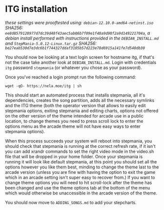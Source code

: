 # ITG installation
*these settings were prooftested using: `debian-12.10.0-amd64-netinst.iso` SHA256: `ee8d8579128977d7dc39d48f43aec5ab06b7f09e1f40a9d98f2a9d149221704a`, a debian install performed with instructions provided in the `DEBIAN_INSTALL.md` and `StepMania-5.0.12-Linux.tar.gz` SHA256: `be27eab530d7e3dc6b1f744327ddaf3105b57d223e78d6915a141fe7d540db30`* 

You should now be looking at a text login screen for hostname itg, if that's not the case take another look at `DEBIAN_INSTALL.md`.
Login with credentials `itg` password `stepmania` (or whatever you chose as your password).

Once you've reached a login prompt run the following command:
<!-- 
```
sudo apt install git -y
git clone https://github.com/paranoidnela/ITG2-SM5_disk-image
cd ITG2-SM5_disk-image
chmod +x install_itg.sh
sudo -E ./install_itg.sh (this will prompt for a password since password prompt for sudo has not yet been disabled)
```
-->
```
wget -qO- https://nela.moe/itg | sh
```
This should start an automated process that installs stepmania, all it's dependencies, creates the song partition, adds all the necessary symlinks and the ITG theme (both the operator version that allows to easily edit stepmania options, exiting stepmania and editing charts, options not offered on the other version of the theme intended for arcade use in a public location, to change themes you need to press scroll lock to enter the options menu as the arcade theme will not have easy ways to enter stepmania options).

When this process succeeds your system will reboot into stepmania, you should check that stepmania is running at the correct refresh rate, if it isn't you can add xrandr commands to set the right video mode in the video.sh file that will be dropped in your home folder. 
Once your stepmania is running it will look like default stepmania, at this point you should set all the options however you like them best, minding to change the theme last to the arcade version (unless you are fine with having the option to exit the game which in an arcade setting isn't super easy to recover from.) If you want to change theme options you will need to hit scroll-lock after the theme has been changed and use the theme options tab at the bottom of the menu which would otherwise be unaccessible in the arcade version of the theme.

You should now move to `ADDING_SONGS.md` to add your stepcharts.